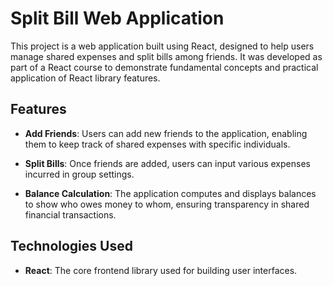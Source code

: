 # Split Bill Web Application

This project is a web application built using React, designed to help users manage shared expenses and split bills among friends. It was developed as part of a React course to demonstrate fundamental concepts and practical application of React library features.

## Features

- **Add Friends**: Users can add new friends to the application, enabling them to keep track of shared expenses with specific individuals.
  
- **Split Bills**: Once friends are added, users can input various expenses incurred in group settings.
  
- **Balance Calculation**: The application computes and displays balances to show who owes money to whom, ensuring transparency in shared financial transactions.

## Technologies Used

- **React**: The core frontend library used for building user interfaces.
  
